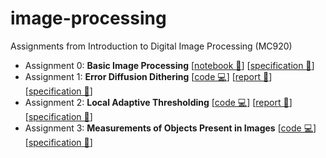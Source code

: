 # image-processing
Assignments from Introduction to Digital Image Processing (MC920)

- Assignment 0: **Basic Image Processing** [[notebook 📒](https://github.com/laurelkeys/image-processing/blob/master/assignment-0/Assignment0.ipynb)] [[specification 📄](https://github.com/laurelkeys/image-processing/blob/master/reports/trabalho0.pdf)]
- Assignment 1: **Error Diffusion Dithering** [[code 💻](https://github.com/laurelkeys/image-processing/blob/master/assignment-1/)] [[report 📝](https://github.com/laurelkeys/image-processing/blob/master/reports/MC920___Trabalho_1.pdf)] [[specification 📄](https://github.com/laurelkeys/image-processing/blob/master/reports/trabalho1.pdf)]
- Assignment 2: **Local Adaptive Thresholding** [[code 💻](https://github.com/laurelkeys/image-processing/blob/master/assignment-2/)] [[report 📝](https://github.com/laurelkeys/image-processing/blob/master/reports/MC920___Trabalho_2.pdf)] [[specification 📄](https://github.com/laurelkeys/image-processing/blob/master/reports/trabalho2.pdf)]
- Assignment 3: **Measurements of Objects Present in Images** [[code 💻](https://github.com/laurelkeys/image-processing/blob/master/assignment-3/)] [[specification 📄](https://github.com/laurelkeys/image-processing/blob/master/reports/trabalho3.pdf)]

